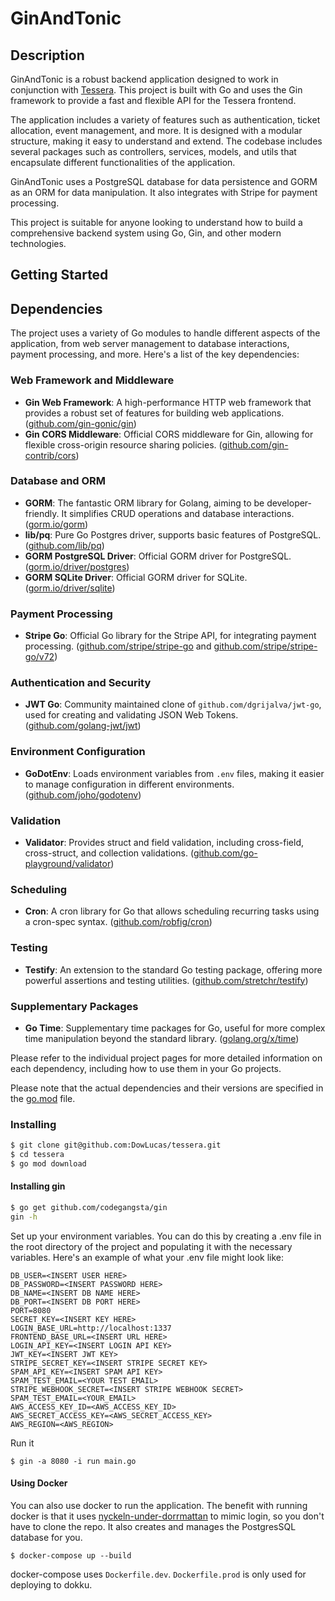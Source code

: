 # GinAndTonic

## Description

GinAndTonic is a robust backend application designed to work in conjunction with [Tessera](https://github.com/DowLucas/tessera). This project is built with Go and uses the Gin framework to provide a fast and flexible API for the Tessera frontend.

The application includes a variety of features such as authentication, ticket allocation, event management, and more. It is designed with a modular structure, making it easy to understand and extend. The codebase includes several packages such as controllers, services, models, and utils that encapsulate different functionalities of the application.

GinAndTonic uses a PostgreSQL database for data persistence and GORM as an ORM for data manipulation. It also integrates with Stripe for payment processing.

This project is suitable for anyone looking to understand how to build a comprehensive backend system using Go, Gin, and other modern technologies.

## Getting Started

## Dependencies

The project uses a variety of Go modules to handle different aspects of the application, from web server management to database interactions, payment processing, and more. Here's a list of the key dependencies:

### Web Framework and Middleware

- **Gin Web Framework**: A high-performance HTTP web framework that provides a robust set of features for building web applications. ([github.com/gin-gonic/gin](https://github.com/gin-gonic/gin))
- **Gin CORS Middleware**: Official CORS middleware for Gin, allowing for flexible cross-origin resource sharing policies. ([github.com/gin-contrib/cors](https://github.com/gin-contrib/cors))

### Database and ORM

- **GORM**: The fantastic ORM library for Golang, aiming to be developer-friendly. It simplifies CRUD operations and database interactions. ([gorm.io/gorm](https://gorm.io/gorm))
- **lib/pq**: Pure Go Postgres driver, supports basic features of PostgreSQL. ([github.com/lib/pq](https://github.com/lib/pq))
- **GORM PostgreSQL Driver**: Official GORM driver for PostgreSQL. ([gorm.io/driver/postgres](https://gorm.io/docs/connecting_to_the_database.html#PostgreSQL))
- **GORM SQLite Driver**: Official GORM driver for SQLite. ([gorm.io/driver/sqlite](https://gorm.io/docs/connecting_to_the_database.html#SQLite))

### Payment Processing

- **Stripe Go**: Official Go library for the Stripe API, for integrating payment processing. ([github.com/stripe/stripe-go](https://github.com/stripe/stripe-go) and [github.com/stripe/stripe-go/v72](https://github.com/stripe/stripe-go))

### Authentication and Security

- **JWT Go**: Community maintained clone of `github.com/dgrijalva/jwt-go`, used for creating and validating JSON Web Tokens. ([github.com/golang-jwt/jwt](https://github.com/golang-jwt/jwt))

### Environment Configuration

- **GoDotEnv**: Loads environment variables from `.env` files, making it easier to manage configuration in different environments. ([github.com/joho/godotenv](https://github.com/joho/godotenv))

### Validation

- **Validator**: Provides struct and field validation, including cross-field, cross-struct, and collection validations. ([github.com/go-playground/validator](https://github.com/go-playground/validator))

### Scheduling

- **Cron**: A cron library for Go that allows scheduling recurring tasks using a cron-spec syntax. ([github.com/robfig/cron](https://github.com/robfig/cron))

### Testing

- **Testify**: An extension to the standard Go testing package, offering more powerful assertions and testing utilities. ([github.com/stretchr/testify](https://github.com/stretchr/testify))

### Supplementary Packages

- **Go Time**: Supplementary time packages for Go, useful for more complex time manipulation beyond the standard library. ([golang.org/x/time](https://golang.org/x/time))

Please refer to the individual project pages for more detailed information on each dependency, including how to use them in your Go projects.


Please note that the actual dependencies and their versions are specified in the [go.mod](go.mod) file.

### Installing

```bash
$ git clone git@github.com:DowLucas/tessera.git
$ cd tessera
$ go mod download
```

#### Installing gin

```bash
$ go get github.com/codegangsta/gin
gin -h
```

Set up your environment variables. You can do this by creating a .env file in the root directory of the project and populating it with the necessary variables. Here's an example of what your .env file might look like:

```
DB_USER=<INSERT USER HERE>
DB_PASSWORD=<INSERT PASSWORD HERE>
DB_NAME=<INSERT DB NAME HERE>
DB_PORT=<INSERT DB PORT HERE>
PORT=8080
SECRET_KEY=<INSERT KEY HERE>
LOGIN_BASE_URL=http://localhost:1337
FRONTEND_BASE_URL=<INSERT URL HERE>
LOGIN_API_KEY=<INSERT LOGIN API KEY>
JWT_KEY=<INSERT JWT KEY>
STRIPE_SECRET_KEY=<INSERT STRIPE SECRET KEY>
SPAM_API_KEY=<INSERT SPAM API KEY>
SPAM_TEST_EMAIL=<YOUR TEST EMAIL>
STRIPE_WEBHOOK_SECRET=<INSERT STRIPE WEBHOOK SECRET>
SPAM_TEST_EMAIL=<YOUR_EMAIL>
AWS_ACCESS_KEY_ID=<AWS_ACCESS_KEY_ID>
AWS_SECRET_ACCESS_KEY=<AWS_SECRET_ACCESS_KEY>
AWS_REGION=<AWS_REGION>
```

Run it

```
$ gin -a 8080 -i run main.go
```

#### Using Docker

You can also use docker to run the application. The benefit with running docker is that it uses [nyckeln-under-dorrmattan](https://github.com/datasektionen/nyckeln-under-dorrmattan) to mimic login, so you don't have to clone the repo. It also creates and manages the PostgresSQL database for you.

    $ docker-compose up --build

docker-compose uses `Dockerfile.dev`. `Dockerfile.prod` is only used for deploying to dokku.
